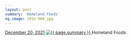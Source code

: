 ```yaml
---
layout: post
summary: 'Homeland Foods'
og_image: 1552-960.jpg
---
```


<p>
  <time>
    <a href="/1552">December 20, 2021</a>
  </time>
  <a href="/1552">
    <img src="{{ site.assets_url }}/1552-480.jpg" srcset="{{ site.assets_url }}/1552-240.jpg 240w, {{ site.assets_url }}/1552-480.jpg 480w, {{ site.assets_url }}/1552-720.jpg 720w, {{ site.assets_url }}/1552-960.jpg 960w" sizes="(min-width: 700px) 50vw, calc(100vw - 2rem)" alt="{{ page.summary }}" />
  </a>
  <span>Homeland Foods</span>
</p>
